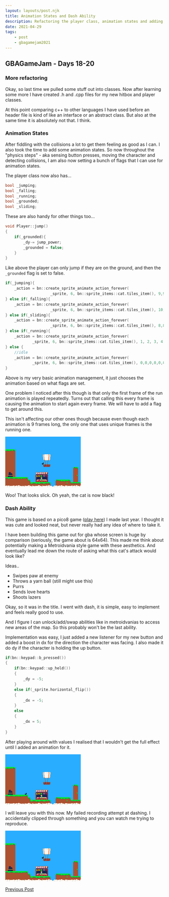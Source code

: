 ```yaml
---
layout: layouts/post.njk
title: Animation States and Dash Ability
description: Refactoring the player class, animation states and adding a dash ability
date: 2021-04-29
tags:
    - post
    - gbagamejam2021
---
```


>
## GBAGameJam - Days 18-20

### More refactoring

Okay, so last time we pulled some stuff out into classes. Now after learning some more I have created .h and .cpp files for my new hitbox and player classes.

At this point comparing c++ to other languages I have used before an header file is kind of like an interface or an abstract class. But also at the same time it is absolutely not that. I think.

### Animation States

After fiddling with the collisions a lot to get them feeling as good as I can. I also took the time to add some animation states. So now throughout the "physics steps" - aka sensing button presses, moving the character and detecting collisions, I am also now setting a bunch of flags that I can use for animation states.

The player class now also has...

``` cpp
bool _jumping;
bool _falling;
bool _running;
bool _grounded;
bool _sliding;
```

These are also handy for other things too...

``` cpp
void Player::jump()
{
    if(_grounded){
        _dy-= jump_power;
        _grounded = false;
    }
}
```

Like above the player can only jump if they are on the ground, and then the `_grounded` flag is set to false.

``` cpp
if(_jumping){
    _action = bn::create_sprite_animate_action_forever(
                    _sprite, 6, bn::sprite_items::cat.tiles_item(), 9,9,9,9,9,9,9,9,9);
} else if(_falling){
    _action = bn::create_sprite_animate_action_forever(
                    _sprite, 6, bn::sprite_items::cat.tiles_item(), 10,10,10,10,10,10,10,10,10);
} else if(_sliding){
    _action = bn::create_sprite_animate_action_forever(
                    _sprite, 6, bn::sprite_items::cat.tiles_item(), 8,8,8,8,8,8,8,8,8);
} else if(_running){
    _action = bn::create_sprite_animate_action_forever(
            _sprite, 6, bn::sprite_items::cat.tiles_item(), 1, 2, 3, 4, 5, 6, 7, 8, 9);
} else {
    //idle
    _action = bn::create_sprite_animate_action_forever(
            _sprite, 6, bn::sprite_items::cat.tiles_item(), 0,0,0,0,0,0,0,0,0);
}
```

Above is my very basic animation management, it just chooses the animation based on what flags are set.

One problem I noticed after this though is that only the first frame of the run animation is played repeatedly. Turns out that calling this every frame is causing the animation to start again every frame. We will have to add a flag to get around this.

This isn't affecting our other ones though because even though each animation is 9 frames long, the only one that uses unique frames is the running one.

![](/img/animation.gif)

Woo! That looks slick. Oh yeah, the cat is now black!

### Dash Ability

This game is based on a pico8 game ([play here](/arcade/cat/)) I made last year. I thought it was cute and looked neat, but never really had any idea of where to take it.

I have been building this game out for gba whose screen is huge by comparison (seriously, the game about is 64x64). This made me think about potentially making a Metroidvania style game with these aesthetics. And eventually lead me down the route of asking what this cat's attack would look like?

Ideas..

+ Swipes paw at enemy
+ Throws a yarn ball (still might use this)
+ Purrs
+ Sends love hearts
+ Shoots lazers

Okay, so it was in the title. I went with dash, it is simple, easy to implement and feels really good to use.

And I figure I can unlock/add/swap abilities like in metroidvanias to access new areas of the map. So this probably won't be the last ability.

Implementation was easy, I just added a new listener for my new button and added a boost in dx for the direction the character was facing. I also made it do dy if the character is holding the up button.

``` cpp
if(bn::keypad::b_pressed())
{
    if(bn::keypad::up_held())
    {
        _dy = -5;
    }
    else if(_sprite.horizontal_flip())
    {
        _dx = -5;
    }
    else
    {
        _dx = 5;
    }
} 
```

After playing around with values I realised that I wouldn't get the full effect until I added an animation for it.

![](/img/dash2.gif)

I will leave you with this now. My failed recording attempt at dashing. I accidentally clipped through something and you can watch me trying to reproduce.

![](/img/dash.gif)

[Previous Post](/post/day-17)